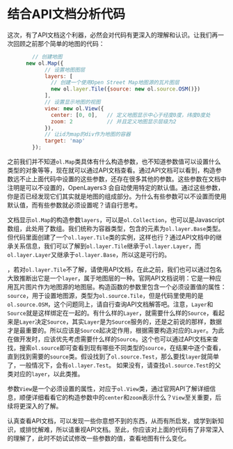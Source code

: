 # 结合API文档分析代码
这次，有了API文档这个利器，必然会对代码有更深入的理解和认识。让我们再一次回顾之前那个简单的地图的代码：

```javascript
		// 创建地图
	  new ol.Map({
			// 设置地图图层
			layers: [
			  // 创建一个使用Open Street Map地图源的瓦片图层
			  new ol.layer.Tile({source: new ol.source.OSM()})
			],
			// 设置显示地图的视图
			view: new ol.View({
			  center: [0, 0],	// 定义地图显示中心于经度0度，纬度0度处
			  zoom: 2			// 并且定义地图显示层级为2
			}),
			// 让id为map的div作为地图的容器
			target: 'map'	
		});
```

之前我们并不知道`ol.Map`类具体有什么构造参数，也不知道参数值可以设置什么类型的对象等等，现在就可以通过API文档查看。通过API文档可以看到，构造参数远不止上面代码中设置的这些参数，还存在很多其他的参数。这些参数在文档中注明是可以不设置的，OpenLayers3 会自动使用特定的默认值。通过这些参数，你是否已经发现它们其实就是地图的组成部分。为什么有些参数可以不设置而使用默认值，而有些参数就必须设置呢？请自行思考。

文档显示`ol.Map`的构造参数`layers`，可以是`ol.Collection`，也可以是Javascript数组，此处用了数组。我们统称为容器类型，包含的元素为`ol.layer.Base`类型。但代码里面创建了一个`ol.layer.Tile`类的实例，这样也行？通过API文档中的继承关系信息，我们可以了解到`ol.layer.Tile`继承于`ol.layer.Layer`，而`ol.layer.Layer`又继承于`ol.layer.Base`，所以这是可行的。

，若对`ol.layer.Tile`不了解，请使用API文档，在此之前，我们也可以通过包名大致推断出它是一个`layer`，属于地图层的一种。官网API文档说明：它是一种应用瓦片图片作为地图源的地图层。构造函数的参数里包含一个必须设置值的属性：`source`，用于设置地图源，类型为`ol.source.Tile`，但是代码里使用的是`ol.source.OSM`，这个问题同上，请自行查询API文档解答吧。注意，`Layer`和`Source`就是这样绑定在一起的。有什么样的`Layer`，就需要什么样的`Source`，看起来是`Layer`决定`Source`，其实`Layer`是为`Source`服务的，还是之前说的那样，数据才是最重要的。所以应该是`Source`起决定作用，根据需要构造对应的`Layer`。为此在做开发时，应该优先考虑需要什么样的`Source`。这个也可以通过API文档来查找，搜索`ol.source`即可查看到现有哪些不同类型的`source`，在结果中逐个查看，直到找到需要的`source`类。假设找到了`ol.source.Test`，那么要找`layer`就简单了，一般情况下，会有`ol.layer.Test`。 如果没有，请查找`ol.source.Test`的父类对应的`layer`，以此类推。

参数`View`是一个必须设置的属性，对应于`ol.View`类，通过官网API了解详细信息，顺便详细看看它的构造参数中的`center`和`zoom`表示什么？`View`至关重要，后续将更深入的了解。

认真查看API文档，可以发现一些你意想不到的东西，从而有所启发，或学到新知识，或排忧解难，所以请重视API文档。至此，你应该对上面的代码有了非常深入的理解了，此时不妨试试修改一些参数的值，查看地图有什么变化。